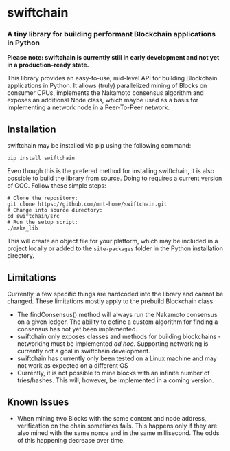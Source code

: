 # swiftchain
### A tiny library for building performant Blockchain applications in Python

**Please note: swiftchain is currently still in early development and not yet in a production-ready state.**

This library provides an easy-to-use, mid-level API for building Blockchain applications in Python. It allows (truly) parallelized mining of Blocks on consumer CPUs, implements the Nakamoto consensus algorithm and exposes an additional Node class, which maybe used as a basis for implementing a network node in a Peer-To-Peer network.

## Installation

swiftchain may be installed via pip using the following command:
```
pip install swiftchain
```
Even though this is the prefered method for installing swiftchain, it is also possible to build the library from source. Doing to requires a current version of GCC. Follow these simple steps:

```
# Clone the repository:
git clone https://github.com/mnt-home/swiftchain.git
# Change into source directory:
cd swiftchain/src
# Run the setup script:
./make_lib
```

This will create an object file for your platform, which may be included in a project locally or added to the ```site-packages``` folder in the Python installation directory.


## Limitations

Currently, a few specific things are hardcoded into the library and cannot be changed. These limitations mostly apply to the prebuild Blockchain class.

* The findConsensus() method will always run the Nakamoto consensus on a given ledger. The ability to define a custom algorithm for finding a consensus has not yet been implemented.
* swiftchain only exposes classes and methods for building blockchains - networking must be implemented *ad hoc*. Supporting networking is currently not a goal in swiftchain development.
* swiftchain has currently only been tested on a Linux machine and may not work as expected on a different OS
* Currently, it is not possible to mine blocks with an infinite number of tries/hashes. This will, however, be implemented in a coming version.

## Known Issues

* When mining two Blocks with the same content and node address, verification on the chain sometimes fails. This happens only if they are also mined with the same nonce and in the same millisecond. The odds of this happening decrease over time.
